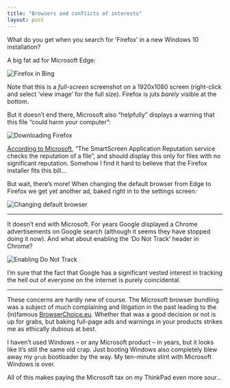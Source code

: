 ```yaml
---
title: "Browsers and conflicts of interests"
layout: post
---
```


What do you get when you search for ‘Firefox’ in a new Windows 10 installation?

A big fat ad for Microsoft Edge:

<div class="center-img"><img alt="Firefox in Bing" src="{% base64 ./_images/browser/ms-edge1.png %}"></div>

Note that this is a *full-screen* screenshot on a 1920x1080 screen (right-click
and select ‘view image’ for the full size). Firefox is juts *barely* visible at
the bottom.

But it doesn’t end there, Microsoft also “helpfully” displays a warning that
this file “could harm your computer”:

<div class="center-img"><img alt="Downloading Firefox" src="{% base64 ./_images/browser/ms-edge2.png %}"></div>

[According to
Microsoft](https://support.microsoft.com/en-gb/help/2566263/a-warning-message-unexpectedly-appears-when-you-try-to-download-a-file),
“The SmartScreen Application Reputation service checks the reputation of a
file”, and should display this only for files with no significant reputation.
Somehow I find it hard to believe that the Firefox installer fits this bill…

But wait, there’s more! When changing the default browser from Edge to Firefox
we get yet another ad, baked right in to the settings screen:

<div class="center-img"><img alt="Changing default browser" src="{% base64 ./_images/browser/ms-edge3.png %}"></div>

-------

It doesn’t end with Microsoft. For years Google displayed a Chrome
advertisements on Google search (although it seems they have stopped doing it
now). And what about enabling the ‘Do Not Track’ header in Chrome?

<div class="center-img"><img alt="Enabling Do Not Track" src="{% base64 ./_images/browser/chrome1.png %}"></div>

I’m sure that the fact that Google has a significant vested interest in tracking
the hell out of everyone on the internet is purely coincidental.

----

These concerns are hardly new of course. The Microsoft browser bundling was a
subject of much complaining and litigation in the past leading to the (in)famous
[BrowserChoice.eu](https://en.wikipedia.org/wiki/BrowserChoice.eu). Whether that
was a good decision or not is up for grabs, but baking full-page ads and
warnings in your products strikes me as ethically dubious at best.

I haven’t used Windows – or any Microsoft product – in years, but it looks like
it’s still the same old crap. Just booting Windows also completely blew away my
`grub` bootloader by the way. My ten-minute stint with Microsoft Windows is
over.

All of this makes paying the Microsoft tax on my ThinkPad even more sour…
